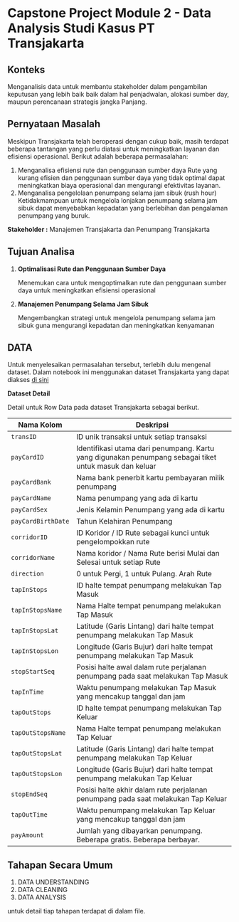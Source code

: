 # Capstone Project Module 2 - Data Analysis Studi Kasus PT Transjakarta

## **Konteks**
Menganalisis data untuk membantu stakeholder dalam pengambilan keputusan yang lebih baik baik dalam hal penjadwalan, alokasi sumber day, maupun perencanaan strategis jangka Panjang. 

## **Pernyataan Masalah**
Meskipun Transjakarta telah beroperasi dengan cukup baik, masih terdapat beberapa tantangan yang perlu diatasi untuk meningkatkan layanan dan efisiensi operasional. Berikut adalah beberapa permasalahan:
1. Menganalisa efisiensi rute dan penggunaan sumber daya
    Rute yang kurang efisien dan penggunaan sumber daya yang tidak optimal dapat meningkatkan biaya operasional dan mengurangi efektivitas layanan.
2. Menganalisa pengelolaan penumpang selama jam sibuk (rush hour)
    Ketidakmampuan untuk mengelola lonjakan penumpang selama jam sibuk dapat menyebabkan kepadatan yang berlebihan dan pengalaman penumpang yang buruk.

**Stakeholder :** Manajemen Transjakarta dan Penumpang Transjakarta

## **Tujuan Analisa**
1. **Optimalisasi Rute dan Penggunaan Sumber Daya**
   
    Menemukan cara untuk mengoptimalkan rute dan penggunaan sumber daya untuk meningkatkan efisiensi operasional
3. **Manajemen Penumpang Selama Jam Sibuk**
   
    Mengembangkan strategi untuk mengelola penumpang selama jam sibuk guna mengurangi kepadatan dan meningkatkan kenyamanan

## **DATA**
Untuk menyelesaikan permasalahan tersebut, terlebih dulu mengenal dataset. Dalam notebook ini menggunakan dataset Transjakarta yang dapat diakses [di sini](https://drive.google.com/file/d/1g7otxUatENCaEpoXqj7WSRQoy4MhFqZF/view?usp=sharing)

**Dataset Detail**

Detail untuk Row Data pada dataset Transjakarta sebagai berikut.

| Nama Kolom            | Deskripsi                                                                 |
|--------------------------|--------------------------------------------------------------------------|
| `transID`               | ID unik transaksi untuk setiap transaksi                                  |
| `payCardID`                   | Identifikasi utama dari penumpang. Kartu yang digunakan penumpang sebagai tiket untuk masuk dan keluar                                                          |
| `payCardBank`            | Nama bank penerbit kartu pembayaran milik penumpang                               |
| `payCardName`               | Nama penumpang yang ada di kartu                                          |
| `payCardSex`        | Jenis Kelamin Penumpang yang ada di kartu                                       |
| `payCardBirthDate`   | Tahun Kelahiran Penumpang                            |
| `corridorID`            | ID Koridor / ID Rute sebagai kunci untuk pengelompokkan rute                                     |
| `corridorName`           | Nama koridor / Nama Rute berisi Mulai dan Selesai untuk setiap Rute                      |
| `direction`         | 0 untuk Pergi, 1 untuk Pulang. Arah Rute                        |
| `tapInStops`        | ID halte tempat penumpang melakukan Tap Masuk        |
| `tapInStopsName` | Nama Halte tempat penumpang melakukan Tap Masuk                  |
| `tapInStopsLat`         | Latitude (Garis Lintang) dari halte tempat penumpang melakukan Tap Masuk       |
| `tapInStopsLon`           | Longitude (Garis Bujur) dari halte tempat penumpang melakukan Tap Masuk                             |
| `stopStartSeq`     | Posisi halte awal dalam rute perjalanan penumpang pada saat melakukan Tap Masuk |
| `tapInTime`            | Waktu penumpang melakukan Tap Masuk yang mencakup tanggal dan jam |
| `tapOutStops`      | ID halte tempat penumpang melakukan Tap Keluar |
| `tapOutStopsName`      | Nama Halte tempat penumpang melakukan Tap Keluar |
| `tapOutStopsLat`      | Latitude (Garis Lintang) dari halte tempat penumpang melakukan Tap Keluar |
| `tapOutStopsLon`      | Longitude (Garis Bujur) dari halte tempat penumpang melakukan Tap Keluar |
| `stopEndSeq`      | Posisi halte akhir dalam rute perjalanan penumpang pada saat melakukan Tap Keluar |
| `tapOutTime`      | Waktu penumpang melakukan Tap Keluar yang mencakup tanggal dan jam |
| `payAmount`      | Jumlah yang dibayarkan penumpang. Beberapa gratis. Beberapa berbayar. |

## **Tahapan Secara Umum**
1. DATA UNDERSTANDING 
2. DATA CLEANING 
3. DATA ANALYSIS

untuk detail tiap tahapan terdapat di dalam file.
